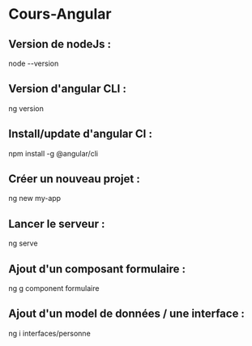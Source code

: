# Cours-Angular

## Version de nodeJs :
node --version
    
## Version d'angular CLI :
ng version
      
## Install/update d'angular CI :
npm install -g @angular/cli
      
## Créer un nouveau projet : 
ng new my-app

## Lancer le serveur :
ng serve

## Ajout d'un composant formulaire :
ng g component formulaire

## Ajout d'un model de données / une interface :
ng i interfaces/personne
